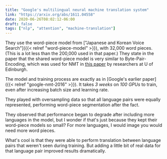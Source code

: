 ```yaml
---
title: "Google's multilingual neural machine translation system"
link: "https://arxiv.org/abs/1611.04558"
date: 2020-06-26T08:02:12-06:00
draft: false
tags: ["nlp", "attention", "machine-translation"]
---
```


They use the word-piece model from ["Japanese and Korean Voice Search"]({{< relref "word-piece-model" >}}), with 32,000 word pieces. (This is a lot less than the 200,000 used in that paper.) They state in the paper that the shared word-piece model is very similar to Byte-Pair-Encoding, which was used for NMT in [this paper](https://www.aclweb.org/anthology/P16-1162.pdf) by researchers at U of Edinburgh.

The model and training process are exactly as in [Google's earlier paper]({{< relref "google-nmt-2016" >}}). It takes *3 weeks* on *100 GPUs* to train, even after increasing batch size and learning rate.

They played with oversampling data so that all language pairs were equally represented, performing word-piece segmentation after the fact.

They observed that performance began to degrade after including more languages in the model, but I wonder if that's just because they kept their word-piece models so small? For more languages, I would image you would need more word pieces.

What's cool is that they were able to perform translation between language pairs that weren't seen during training. But adding a little bit of real data for that language pair improved results dramatically.
